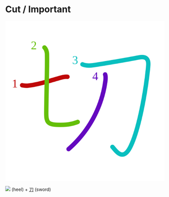 # Cut / Important
![5207](Kanji/kanji-colorize/5207.svg)

[![](http://www.kanjidamage.com/assets/radsmall/heel-0acd8a2dcfb8f1e2c1176988930304ca2068274380df008fc4d05b4e6f6332c2.jpg)](http://www.kanjidamage.com/kanji/19-heel) (heel) + [刀](Kanji/kanji-dict/刀.md) (sword)